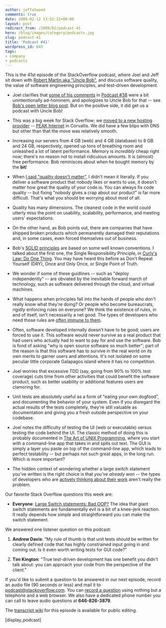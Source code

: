 ```yaml
---
author: jeffatwood
comments: true
date: 2009-02-12 13:52:12+00:00
layout: post
redirect_from: /2009/02/podcast-41
hero: /blog/images/category/podcasts.jpg
slug: podcast-41
title: 'Podcast #41'
wordpress_id: 645
tags:
- company
- podcasts
---
```


This is the 41st episode of the StackOverflow podcast, where Joel and Jeff sit down with [Robert Martin aka "Uncle Bob"](v), and discuss software quality, the value of software engineering principles, and test-driven development.






  * Joel clarifies that [some of his comments](http://www.joelonsoftware.com/items/2009/01/31.html) in [Podcast #38](http://blog.stackoverflow.com/2009/01/podcast-38/) were a bit unintentionally ad-hominem, and apologizes to Uncle Bob for that -- see [Bob's open letter blog post](http://blog.objectmentor.com/articles/2009/02/06/on-open-letter-to-joel-spolsky-and-jeff-atwood). But on the positive side, it did get us a podcast with Uncle Bob!


  * This was a big week for Stack Overflow; we [moved to a new hosting provider](http://blog.stackoverflow.com/2009/02/new-datacenter-migration/) -- [PEAK Internet](http://www.peakinternet.com/business/hosting/info.php) in Corvallis. We did have a few blips with DNS but other than that the move was relatively smooth.


  * Increasing our servers from 4 GB (web) and 4 GB (database) to 8 GB and 24 GB, respectively, opened up tons of breathing room and unleashed a lot of latent performance. Memory is _incredibly_ cheap right now; there's no reason not to install ridiculous amounts. It is (almost) free performance. Bob reminisces about when he bought memory by the **bit**!


  * When [I said "quality doesn't matter"](http://blog.objectmentor.com/articles/2009/01/31/quality-doesnt-matter-that-much-jeff-and-joel), I didn't mean it literally. If you deliver a software product that nobody likes or wants to use, it doesn't matter how great the quality of your code is. You can always fix code quality -- but fixing "nobody gives a crap about our product" is far more difficult. That's what you should be worrying about most of all.  



  * Quality has many dimensions. The cleanest code in the world could utterly miss the point on usability, scalability, performance, and meeting users' expectations.


  * On the other hand, as Bob points out, there are companies that have shipped broken products which permanently damaged their reputations and, in some cases, even forced themselves out of business.


  * Bob's [SOLID principles](http://butunclebob.com/ArticleS.UncleBob.PrinciplesOfOod) are based on some well known conventions. I talked about the first one, the Single Responsibility Principle, in [Curly's Law: Do One Thing](http://www.codinghorror.com/blog/archives/000805.html). You may have heard this before as Don't Repeat Yourself (DRY), Once and Only Once, or Single Point of Truth.


  * We wonder if some of these guidlines -- such as "deploy independently" -- are obviated by the inevitable forward march of technology, such as software delivered through the cloud, and virtual machines.


  * What happens when principles fall into the hands of people who don't really know what they're doing? Or people who become bureaucrats, rigidly enforcing rules on everyone? We think the existence of rules, in and of itself, isn't necessarily a net good. The types of developers who need those rules are [often immune to them](http://www.codinghorror.com/blog/archives/001004.html).


  * Often, software developed internally doesn't have to be good; users are forced to use it. This software would never survive as a real product that had users who actually had to want to pay for and use the software. Bob is fond of asking "why is open source software so much better"; part of the reason is that this software has to survive in the real world on its own merits to garner users and attentions. It's not isolated on some peculiar little corporate Galapagos island where it has no competition.


  * Joel worries that excessive TDD (say, going from 90% to 100% test coverage) cuts time from other activities that could benefit the software product, such as better usability or additional features users are clamoring for.


  * Unit tests are absolutely useful as a form of "eating your own dogfood", and documenting the behavior of your system. Even if you disregard the actual results of the tests completely, they're still valuable as documentation and giving you a fresh outside perspective on your codebase.


  * Joel notes the difficulty of testing the UI (web or executable) versus testing the code behind the UI. The classic method of doing this is probably documented in [The Art of UNIX Programming](http://catb.org/~esr/writings/taoup/html/), where you start with a command-line app that takes in and spits out text. The GUI is simply a layer you paste on top of the command-line app, which leads to perfect testability -- but perhaps not such great apps, in the long run. Which is more important?


  * The hidden context of wondering whether a large switch statement you've written is the right choice is that _you've already won_ -- the types of developers who are [actively thinking about their work](http://www.codinghorror.com/blog/archives/001020.html) aren't really the problem.




Our favorite Stack Overflow questions this week are:






  * **Everyone**: [Large Switch statements: Bad OOP?](http://stackoverflow.com/questions/505454/large-switch-statements-bad-oop) The idea that giant switch statements are fundamentally evil is a bit of a knee-jerk reaction. It really depends how simple and straightforward you can make the switch statement.  





We answered one listener question on this podcast:






  1. **Andrew Davis**: "My rule of thumb is that unit tests should be written for clearly defined code that has highly constrained input going in and coming out. Is it even worth writing tests for GUI code?"


  2. **Tim Kington**: "True test-driven development has one benefit you didn't talk about: you can approach your code from the perspective of the client."





If you'd like to submit a question to be answered in our next episode, record an audio file (90 seconds or less) and mail it to [podcast@stackoverflow.com](mailto:podcast@stackoverflow.com). You can [record a question](http://blog.stackoverflow.com/index.php/2008/05/recording-podcast-questions-using-your-telephone/) using nothing but a telephone and a web browser. We also have a dedicated phone number you can call to leave audio questions at **646-826-3879**.






The [transcript wiki](https://stackoverflow.fogbugz.com/default.asp?W29030) for this episode is available for public editing.






[display_podcast]

